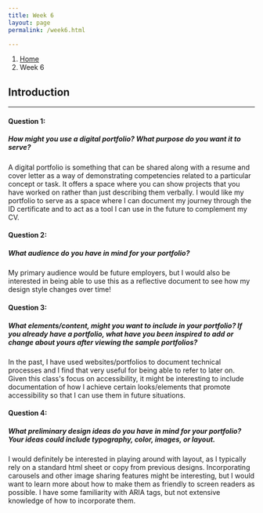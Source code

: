 ```yaml
---
title: Week 6
layout: page
permalink: /week6.html

---
```


<nav style="--bs-breadcrumb-divider: url(&#34;data:image/svg+xml,%3Csvg xmlns='http://www.w3.org/2000/svg' width='8' height='8'%3E%3Cpath d='M2.5 0L1 1.5 3.5 4 1 6.5 2.5 8l4-4-4-4z' fill='currentColor'/%3E%3C/svg%3E&#34;);" aria-label="breadcrumb">
  <ol class="breadcrumb">
    <li class="breadcrumb-item"><a href="#">Home</a></li>
    <li class="breadcrumb-item active" aria-current="page">Week 6</li>
  </ol>
</nav>

## Introduction

---


#### Question 1:
##### How might you use a digital portfolio? What purpose do you want it to serve?

A digital portfolio is something that can be shared along with a resume and cover letter as a way of demonstrating competencies related to a particular concept or task.
It offers a space where you can show projects that you have worked on rather than just describing them verbally.
I would like my portfolio to serve as a space where I can document my journey through the ID certificate and to act as a tool I can use in the future to complement my CV.



#### Question 2:
##### What audience do you have in mind for your portfolio?
My primary audience would be future employers, but I would also be interested in being able to use this as a reflective document to see how my design style changes over time!



#### Question 3:
##### What elements/content, might you want to include in your portfolio? If you already have a portfolio, what have you been inspired to add or change about yours after viewing the sample portfolios?
      
In the past, I have used websites/portfolios to document technical processes and I find that very useful for being able to refer to later on. Given this class's focus on accessibility, it might be interesting to include documentation of how I achieve certain looks/elements that promote accessibility so that I can use them in future situations.



#### Question 4:
##### What preliminary design ideas do you have in mind for your portfolio? Your ideas could include typography, color, images, or layout.
I would definitely be interested in playing around with layout, as I typically rely on a standard html sheet or copy from previous designs. Incorporating carousels and other image sharing features might be interesting, but I would want to learn more about how to make them as friendly to screen readers as possible. I have some familiarity with ARIA tags, but not extensive knowledge of how to incorporate them.
